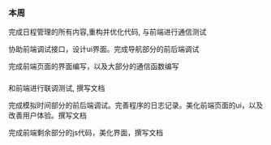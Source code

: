 ### 本周
完成日程管理的所有内容,重构并优化代码, 与前端进行通信测试

协助前端调试接口，设计ui界面。完成导航部分的前后端调试

完成前端页面的界面编写，以及大部分的通信函数编写

###

和前端进行联调测试, 撰写文档

完成模拟时间部分的前后端调试。完善程序的日志记录。美化前端页面的ui，以及改善用户体验。撰写文档

完成前端剩余部分的js代码，美化界面，撰写文档